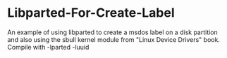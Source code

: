 # Libparted-For-Create-Label
An example of using libparted to create a msdos label on a disk partition and also using the sbull kernel module from "Linux Device Drivers" book. Compile with -lparted -luuid
